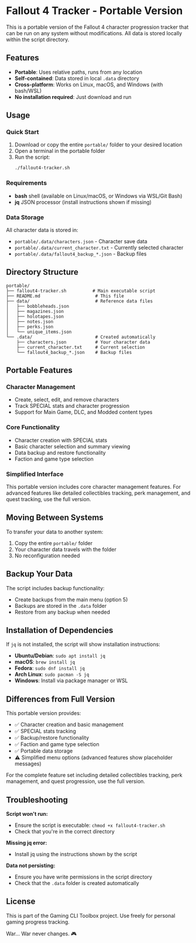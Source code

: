 # Fallout 4 Tracker - Portable Version

This is a portable version of the Fallout 4 character progression tracker that can be run on any system without modifications. All data is stored locally within the script directory.

## Features

- **Portable**: Uses relative paths, runs from any location
- **Self-contained**: Data stored in local `.data` directory
- **Cross-platform**: Works on Linux, macOS, and Windows (with bash/WSL)
- **No installation required**: Just download and run

## Usage

### Quick Start

1. Download or copy the entire `portable/` folder to your desired location
2. Open a terminal in the portable folder
3. Run the script:
   ```bash
   ./fallout4-tracker.sh
   ```

### Requirements

- **bash** shell (available on Linux/macOS, or Windows via WSL/Git Bash)
- **jq** JSON processor (install instructions shown if missing)

### Data Storage

All character data is stored in:
- `portable/.data/characters.json` - Character save data
- `portable/.data/current_character.txt` - Currently selected character
- `portable/.data/fallout4_backup_*.json` - Backup files

## Directory Structure

```
portable/
├── fallout4-tracker.sh          # Main executable script
├── README.md                     # This file
├── data/                         # Reference data files
│   ├── bobbleheads.json
│   ├── magazines.json
│   ├── holotapes.json
│   ├── notes.json
│   ├── perks.json
│   └── unique_items.json
└── .data/                        # Created automatically
    ├── characters.json           # Your character data
    ├── current_character.txt     # Current selection
    └── fallout4_backup_*.json    # Backup files
```

## Portable Features

### Character Management
- Create, select, edit, and remove characters
- Track SPECIAL stats and character progression
- Support for Main Game, DLC, and Modded content types

### Core Functionality
- Character creation with SPECIAL stats
- Basic character selection and summary viewing
- Data backup and restore functionality
- Faction and game type selection

### Simplified Interface
This portable version includes core character management features. For advanced features like detailed collectibles tracking, perk management, and quest tracking, use the full version.

## Moving Between Systems

To transfer your data to another system:

1. Copy the entire `portable/` folder
2. Your character data travels with the folder
3. No reconfiguration needed

## Backup Your Data

The script includes backup functionality:
- Create backups from the main menu (option 5)
- Backups are stored in the `.data` folder
- Restore from any backup when needed

## Installation of Dependencies

If `jq` is not installed, the script will show installation instructions:

- **Ubuntu/Debian**: `sudo apt install jq`
- **macOS**: `brew install jq`
- **Fedora**: `sudo dnf install jq`
- **Arch Linux**: `sudo pacman -S jq`
- **Windows**: Install via package manager or WSL

## Differences from Full Version

This portable version provides:
- ✅ Character creation and basic management
- ✅ SPECIAL stats tracking
- ✅ Backup/restore functionality
- ✅ Faction and game type selection
- ✅ Portable data storage
- ⚠️ Simplified menu options (advanced features show placeholder messages)

For the complete feature set including detailed collectibles tracking, perk management, and quest progression, use the full version.

## Troubleshooting

**Script won't run:**
- Ensure the script is executable: `chmod +x fallout4-tracker.sh`
- Check that you're in the correct directory

**Missing jq error:**
- Install jq using the instructions shown by the script

**Data not persisting:**
- Ensure you have write permissions in the script directory
- Check that the `.data` folder is created automatically

## License

This is part of the Gaming CLI Toolbox project. Use freely for personal gaming progress tracking.

War... War never changes. 🎮